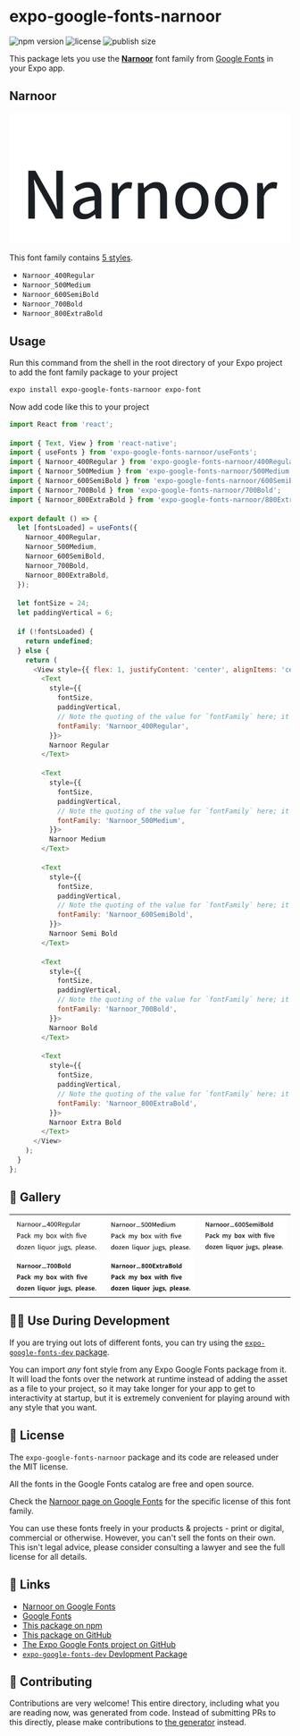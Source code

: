 # expo-google-fonts-narnoor

![npm version](https://flat.badgen.net/npm/v/expo-google-fonts-narnoor)
![license](https://flat.badgen.net/github/license/expo/google-fonts)
![publish size](https://flat.badgen.net/packagephobia/install/expo-google-fonts-narnoor)

This package lets you use the [**Narnoor**](https://fonts.google.com/specimen/Narnoor) font family from [Google Fonts](https://fonts.google.com/) in your Expo app.

## Narnoor

![Narnoor](./font-family.png)

This font family contains [5 styles](#-gallery).

- `Narnoor_400Regular`
- `Narnoor_500Medium`
- `Narnoor_600SemiBold`
- `Narnoor_700Bold`
- `Narnoor_800ExtraBold`

## Usage

Run this command from the shell in the root directory of your Expo project to add the font family package to your project
```sh
expo install expo-google-fonts-narnoor expo-font
```

Now add code like this to your project
```js
import React from 'react';

import { Text, View } from 'react-native';
import { useFonts } from 'expo-google-fonts-narnoor/useFonts';
import { Narnoor_400Regular } from 'expo-google-fonts-narnoor/400Regular';
import { Narnoor_500Medium } from 'expo-google-fonts-narnoor/500Medium';
import { Narnoor_600SemiBold } from 'expo-google-fonts-narnoor/600SemiBold';
import { Narnoor_700Bold } from 'expo-google-fonts-narnoor/700Bold';
import { Narnoor_800ExtraBold } from 'expo-google-fonts-narnoor/800ExtraBold';

export default () => {
  let [fontsLoaded] = useFonts({
    Narnoor_400Regular,
    Narnoor_500Medium,
    Narnoor_600SemiBold,
    Narnoor_700Bold,
    Narnoor_800ExtraBold,
  });

  let fontSize = 24;
  let paddingVertical = 6;

  if (!fontsLoaded) {
    return undefined;
  } else {
    return (
      <View style={{ flex: 1, justifyContent: 'center', alignItems: 'center' }}>
        <Text
          style={{
            fontSize,
            paddingVertical,
            // Note the quoting of the value for `fontFamily` here; it expects a string!
            fontFamily: 'Narnoor_400Regular',
          }}>
          Narnoor Regular
        </Text>

        <Text
          style={{
            fontSize,
            paddingVertical,
            // Note the quoting of the value for `fontFamily` here; it expects a string!
            fontFamily: 'Narnoor_500Medium',
          }}>
          Narnoor Medium
        </Text>

        <Text
          style={{
            fontSize,
            paddingVertical,
            // Note the quoting of the value for `fontFamily` here; it expects a string!
            fontFamily: 'Narnoor_600SemiBold',
          }}>
          Narnoor Semi Bold
        </Text>

        <Text
          style={{
            fontSize,
            paddingVertical,
            // Note the quoting of the value for `fontFamily` here; it expects a string!
            fontFamily: 'Narnoor_700Bold',
          }}>
          Narnoor Bold
        </Text>

        <Text
          style={{
            fontSize,
            paddingVertical,
            // Note the quoting of the value for `fontFamily` here; it expects a string!
            fontFamily: 'Narnoor_800ExtraBold',
          }}>
          Narnoor Extra Bold
        </Text>
      </View>
    );
  }
};

```

## 🔡 Gallery


||||
|-|-|-|
|![Narnoor_400Regular](.//400Regular/Narnoor_400Regular.ttf.png)|![Narnoor_500Medium](.//500Medium/Narnoor_500Medium.ttf.png)|![Narnoor_600SemiBold](.//600SemiBold/Narnoor_600SemiBold.ttf.png)||
|![Narnoor_700Bold](.//700Bold/Narnoor_700Bold.ttf.png)|![Narnoor_800ExtraBold](.//800ExtraBold/Narnoor_800ExtraBold.ttf.png)|||


## 👩‍💻 Use During Development

If you are trying out lots of different fonts, you can try using the [`expo-google-fonts-dev` package](https://github.com/freeboub/google-fonts/tree/master/font-packages/dev#readme).

You can import *any* font style from any Expo Google Fonts package from it. It will load the fonts
over the network at runtime instead of adding the asset as a file to your project, so it may take longer
for your app to get to interactivity at startup, but it is extremely convenient
for playing around with any style that you want.

## 📖 License

The `expo-google-fonts-narnoor` package and its code are released under the MIT license.

All the fonts in the Google Fonts catalog are free and open source.

Check the [Narnoor page on Google Fonts](https://fonts.google.com/specimen/Narnoor) for the specific license of this font family.

You can use these fonts freely in your products & projects - print or digital, commercial or otherwise. However, you can't sell the fonts on their own. This isn't legal advice, please consider consulting a lawyer and see the full license for all details.

## 🔗 Links

- [Narnoor on Google Fonts](https://fonts.google.com/specimen/Narnoor)
- [Google Fonts](https://fonts.google.com/)
- [This package on npm](https://www.npmjs.com/package/expo-google-fonts-narnoor)
- [This package on GitHub](https://github.com/freeboub/google-fonts/tree/master/font-packages/narnoor)
- [The Expo Google Fonts project on GitHub](https://github.com/freeboub/google-fonts)
- [`expo-google-fonts-dev` Devlopment Package](https://github.com/freeboub/google-fonts/tree/master/font-packages/dev)

## 🤝 Contributing

Contributions are very welcome! This entire directory, including what you are reading now, was generated from code. Instead of submitting PRs to this directly, please make contributions to [the generator](https://github.com/freeboub/google-fonts/tree/master/packages/generator) instead.
